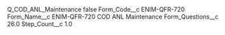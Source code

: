 <?xml version="1.0" encoding="UTF-8"?>
<CustomMetadata xmlns="http://soap.sforce.com/2006/04/metadata" xmlns:xsi="http://www.w3.org/2001/XMLSchema-instance" xmlns:xsd="http://www.w3.org/2001/XMLSchema">
    <label>Q_COD_ANL_Maintenance</label>
    <protected>false</protected>
    <values>
        <field>Form_Code__c</field>
        <value xsi:type="xsd:string">ENIM-QFR-720</value>
    </values>
    <values>
        <field>Form_Name__c</field>
        <value xsi:type="xsd:string">ENIM-QFR-720 COD ANL Maintenance</value>
    </values>
    <values>
        <field>Form_Questions__c</field>
        <value xsi:type="xsd:double">26.0</value>
    </values>
    <values>
        <field>Step_Count__c</field>
        <value xsi:type="xsd:double">1.0</value>
    </values>
</CustomMetadata>
